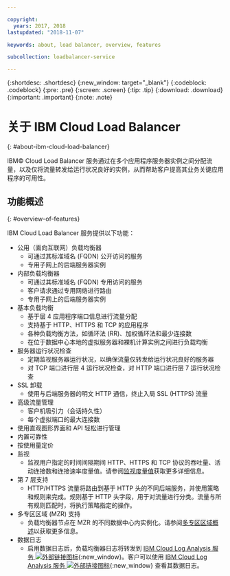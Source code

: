 ```yaml
---

copyright:
  years: 2017, 2018
lastupdated: "2018-11-07"

keywords: about, load balancer, overview, features

subcollection: loadbalancer-service

---
```


{:shortdesc: .shortdesc}
{:new_window: target="_blank"}
{:codeblock: .codeblock}
{:pre: .pre}
{:screen: .screen}
{:tip: .tip}
{:download: .download}
{:important: .important}
{:note: .note}

# 关于 IBM Cloud Load Balancer
{: #about-ibm-cloud-load-balancer}

IBM© Cloud Load Balancer 服务通过在多个应用程序服务器实例之间分配流量，以及仅将流量转发给运行状况良好的实例，从而帮助客户提高其业务关键应用程序的可用性。

## 功能概述
{: #overview-of-features}

IBM Cloud Load Balancer 服务提供以下功能：

* 公用（面向互联网）负载均衡器
	* 可通过其标准域名 (FQDN) 公开访问的服务
	* 专用子网上的后端服务器实例
* 内部负载均衡器
	* 可通过其标准域名 (FQDN) 专用访问的服务
	* 客户请求通过专用网络进行路由
	* 专用子网上的后端服务器实例
* 基本负载均衡
	* 基于层 4 应用程序端口信息进行流量分配
	* 支持基于 HTTP、HTTPS 和 TCP 的应用程序
	* 各种负载均衡方法，如循环法 (RR)、加权循环法和最少连接数
	* 在位于数据中心本地的虚拟服务器和裸机计算实例之间进行负载均衡
* 服务器运行状况检查
	* 定期监视服务器运行状况，以确保流量仅转发给运行状况良好的服务器
	* 对 TCP 端口进行层 4 运行状况检查，对 HTTP 端口进行层 7 运行状况检查
* SSL 卸载
	* 使用与后端服务器的明文 HTTP 通信，终止入局 SSL (HTTPS) 流量
* 高级流量管理
	* 客户机吸引力（会话持久性）
	* 每个虚拟端口的最大连接数
* 使用直观图形界面和 API 轻松进行管理
* 内置可靠性
* 按使用量定价
* 监视
    * 监视用户指定的时间间隔期间 HTTP、HTTPS 和 TCP 协议的吞吐量、活动连接数和连接速率度量值。请参阅[监视度量值](/docs/infrastructure/loadbalancer-service?topic=loadbalancer-service-monitoring-metrics-with-ibm-cloud-load-balancer)获取更多详细信息。
* 第 7 层支持
    * HTTP/HTTPS 流量将路由到基于 HTTP 头的不同后端服务，并使用策略和规则来完成。规则基于 HTTP 头字段，用于对流量进行分类。流量与所有规则匹配时，将执行策略指定的操作。
* 多专区区域 (MZR) 支持
    * 负载均衡器节点在 MZR 的不同数据中心内实例化。请参阅[多专区区域概述](/docs/infrastructure/loadbalancer-service?topic=loadbalancer-service-multi-zone-region-mzr-overview)以获取更多信息。
* 数据日志
    * 启用数据日志后，负载均衡器日志将转发到 [IBM Cloud Log Analysis 服务 ![外部链接图标](../../icons/launch-glyph.svg "外部链接图标")](https://console.bluemix.net/catalog/services/log-analysis){:new_window}。客户可以使用 [IBM Cloud Log Analysis 服务 ![外部链接图标](../../icons/launch-glyph.svg "外部链接图标")](https://console.bluemix.net/catalog/services/log-analysis){:new_window} 查看其数据日志。
